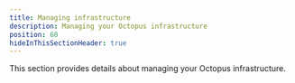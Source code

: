 ```yaml
---
title: Managing infrastructure
description: Managing your Octopus infrastructure
position: 60
hideInThisSectionHeader: true
---
```

This section provides details about managing your Octopus infrastructure.

